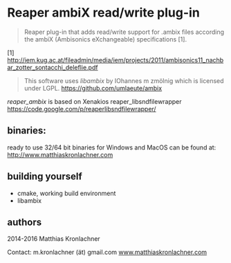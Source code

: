 Reaper ambiX read/write plug-in
==========

> Reaper plug-in that adds read/write support for .ambix files according the ambiX (Ambisonics eXchangeable) specifications [1].

[1] http://iem.kug.ac.at/fileadmin/media/iem/projects/2011/ambisonics11_nachbar_zotter_sontacchi_deleflie.pdf


> This software uses *libambix* by IOhannes m zmölnig which is licensed under LGPL.
> https://github.com/umlaeute/ambix


*reaper_ambix* is based on Xenakios reaper_libsndfilewrapper
https://code.google.com/p/reaperlibsndfilewrapper/



binaries:
----------
ready to use 32/64 bit binaries for Windows and MacOS can be found at:
http://www.matthiaskronlachner.com


building yourself
--------------

- cmake, working build environment
- libambix


authors
-----------
2014-2016 Matthias Kronlachner

Contact:
m.kronlachner (ät) gmail.com
www.matthiaskronlachner.com
